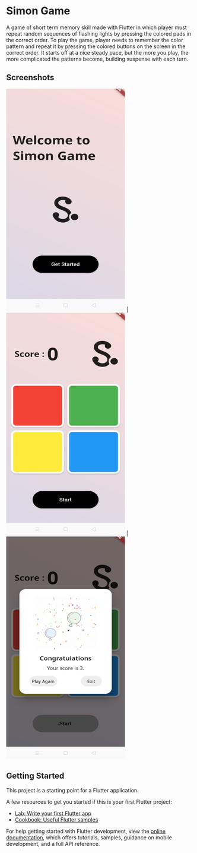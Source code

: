 # Simon Game

A game of short term memory skill made with Flutter in which player must repeat random sequences of flashing lights by pressing the colored pads in the correct order. To play the game, player needs to remember the color pattern and repeat it by pressing the colored buttons on the screen in the correct order. It starts off at a nice steady pace, but the more you play, the more complicated the patterns become, building suspense with each turn.

## Screenshots

<img src="/images/Screen 1.jpeg?raw=true" width="320" height="600"> | <img src="/images/Screen 2.jpeg?raw=true" width="320" height="600">  |  <img src="/images/Screen 3.jpeg?raw=true" width="320" height="600">

## Getting Started

This project is a starting point for a Flutter application.

A few resources to get you started if this is your first Flutter project:

- [Lab: Write your first Flutter app](https://docs.flutter.dev/get-started/codelab)
- [Cookbook: Useful Flutter samples](https://docs.flutter.dev/cookbook)

For help getting started with Flutter development, view the
[online documentation](https://docs.flutter.dev/), which offers tutorials,
samples, guidance on mobile development, and a full API reference.

